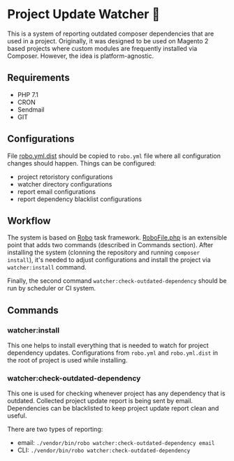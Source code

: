 # Project Update Watcher 🔎

This is a system of reporting outdated composer dependencies that are used in a project.
Originally, it was designed to be used on Magento 2 based projects 
where custom modules are frequently installed via Composer.
However, the idea is platform-agnostic.

## Requirements

- PHP 7.1
- CRON
- Sendmail
- GIT

## Configurations

File [robo.yml.dist](https://github.com/roma-glushko/project-update-watcher/blob/master/robo.yml.dist) should be copied to `robo.yml` file where all configuration changes should happen. Things can be configured:
- project retoristory configurations
- watcher directory configurations
- report email configurations
- report dependency blacklist configurations 

## Workflow

The system is based on [Robo](https://robo.li) task framework. 
[RoboFile.php](https://github.com/roma-glushko/project-update-watcher/blob/master/RoboFile.php) is an extensible point that adds two commands (described in Commands section). 
After installing the system (clonning the repository and running `composer install`), it's needed to adjust configurations and install the project via `watcher:install` command. 

Finally, the second command `watcher:check-outdated-dependency` should be run by scheduler or CI system.

## Commands

### watcher:install

This one helps to install everything that is needed to watch for project dependency updates. 
Configurations from `robo.yml` and `robo.yml.dist` in the root of project is used while installing. 

### watcher:check-outdated-dependency

This one is used for checking whenever project has any dependency that is outdated. 
Collected project update report is being sent by email.
Dependencies can be blacklisted to keep project update report clean and useful.

There are two types of reporting:
- email: `./vendor/bin/robo watcher:check-outdated-dependency email`
- CLI: `./vendor/bin/robo watcher:check-outdated-dependency`
